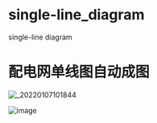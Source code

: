 # single-line_diagram
single-line diagram

# 配电网单线图自动成图

![_20220107101844](https://user-images.githubusercontent.com/96326382/190911586-32efdee6-9001-4989-ba23-9b3e4884b14b.jpg)





![image](https://github.com/aeonu/single-line_diagram/blob/main/pic/one-line-diagram/%E6%B5%8B%E8%AF%95%E7%BA%BF%E5%8D%95%E7%BA%BF%E5%9B%BE%E6%A8%AA%E5%90%91.jpg)

